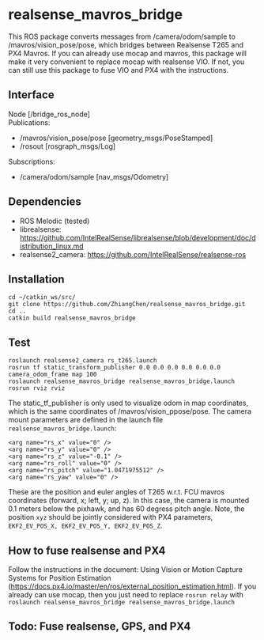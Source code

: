# realsense_mavros_bridge
This ROS package converts messages from /camera/odom/sample to /mavros/vision_pose/pose, which bridges between Realsense T265 and PX4 Mavros. If you can already use mocap and mavros, this package will make it very convenient to replace mocap with realsense VIO. If not, you can still use this package to fuse VIO and PX4 with the instructions. 

## Interface
Node [/bridge_ros_node]  
Publications: 
 * /mavros/vision_pose/pose [geometry_msgs/PoseStamped]
 * /rosout [rosgraph_msgs/Log]

Subscriptions: 
 * /camera/odom/sample [nav_msgs/Odometry]

## Dependencies
* ROS Melodic (tested)
* librealsense: https://github.com/IntelRealSense/librealsense/blob/development/doc/distribution_linux.md
* realsense2_camera: https://github.com/IntelRealSense/realsense-ros

## Installation
```buildoutcfg
cd ~/catkin_ws/src/
git clone https://github.com/ZhiangChen/realsense_mavros_bridge.git
cd ..
catkin build realsense_mavros_bridge
```

## Test
```buildoutcfg
roslaunch realsense2_camera rs_t265.launch
rosrun tf static_transform_publisher 0.0 0.0 0.0 0.0 0.0 0.0 camera_odom_frame map 100
roslaunch realsense_mavros_bridge realsense_mavros_bridge.launch
rosrun rviz rviz
```
The static_tf_publisher is only used to visualize odom in map coordinates, which is the same coordinates of /mavros/vision_ppose/pose. The camera mount parameters are defined in the launch file `realsense_mavros_bridge.launch`:
```buildoutcfg
<arg name="rs_x" value="0" />
<arg name="rs_y" value="0" />
<arg name="rs_z" value="-0.1" />
<arg name="rs_roll" value="0" />
<arg name="rs_pitch" value="1.0471975512" />
<arg name="rs_yaw" value="0" />
```
These are the position and euler angles of T265 w.r.t. FCU mavros coordinates (forward, x; left, y; up, z). In this case, the camera is mounted 0.1 meters below the pixhawk, and has 60 degress pitch angle. Note, the position `xyz` should be jointly considered with PX4 parameters, `EKF2_EV_POS_X, EKF2_EV_POS_Y, EKF2_EV_POS_Z`. 

## How to fuse realsense and PX4
Follow the instructions in the document: Using Vision or Motion Capture Systems for Position Estimation (https://docs.px4.io/master/en/ros/external_position_estimation.html). If you already can use mocap, then you just need to replace `rosrun relay` with `roslaunch realsense_mavros_bridge realsense_mavros_bridge.launch`

## Todo: Fuse realsense, GPS, and PX4

